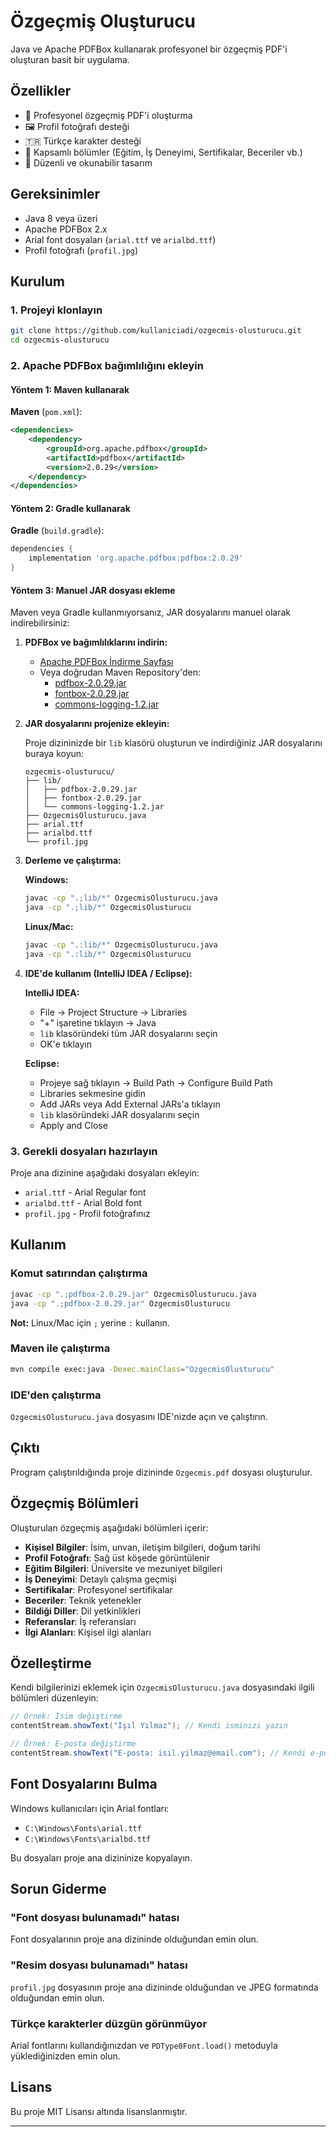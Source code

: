 # Özgeçmiş Oluşturucu

Java ve Apache PDFBox kullanarak profesyonel bir özgeçmiş PDF'i oluşturan basit bir uygulama.

## Özellikler

- 📄 Profesyonel özgeçmiş PDF'i oluşturma
- 🖼️ Profil fotoğrafı desteği
- 🇹🇷 Türkçe karakter desteği
- 📝 Kapsamlı bölümler (Eğitim, İş Deneyimi, Sertifikalar, Beceriler vb.)
- 🎨 Düzenli ve okunabilir tasarım

## Gereksinimler

- Java 8 veya üzeri
- Apache PDFBox 2.x
- Arial font dosyaları (`arial.ttf` ve `arialbd.ttf`)
- Profil fotoğrafı (`profil.jpg`)

## Kurulum

### 1. Projeyi klonlayın

```bash
git clone https://github.com/kullaniciadi/ozgecmis-olusturucu.git
cd ozgecmis-olusturucu
```

### 2. Apache PDFBox bağımlılığını ekleyin

#### Yöntem 1: Maven kullanarak

**Maven** (`pom.xml`):

```xml
<dependencies>
    <dependency>
        <groupId>org.apache.pdfbox</groupId>
        <artifactId>pdfbox</artifactId>
        <version>2.0.29</version>
    </dependency>
</dependencies>
```

#### Yöntem 2: Gradle kullanarak

**Gradle** (`build.gradle`):

```gradle
dependencies {
    implementation 'org.apache.pdfbox:pdfbox:2.0.29'
}
```

#### Yöntem 3: Manuel JAR dosyası ekleme

Maven veya Gradle kullanmıyorsanız, JAR dosyalarını manuel olarak indirebilirsiniz:

1. **PDFBox ve bağımlılıklarını indirin:**
   - [Apache PDFBox İndirme Sayfası](https://pdfbox.apache.org/download.html)
   - Veya doğrudan Maven Repository'den:
     - [pdfbox-2.0.29.jar](https://repo1.maven.org/maven2/org/apache/pdfbox/pdfbox/2.0.29/pdfbox-2.0.29.jar)
     - [fontbox-2.0.29.jar](https://repo1.maven.org/maven2/org/apache/pdfbox/fontbox/2.0.29/fontbox-2.0.29.jar)
     - [commons-logging-1.2.jar](https://repo1.maven.org/maven2/commons-logging/commons-logging/1.2/commons-logging-1.2.jar)

2. **JAR dosyalarını projenize ekleyin:**
   
   Proje dizininizde bir `lib` klasörü oluşturun ve indirdiğiniz JAR dosyalarını buraya koyun:
   ```
   ozgecmis-olusturucu/
   ├── lib/
   │   ├── pdfbox-2.0.29.jar
   │   ├── fontbox-2.0.29.jar
   │   └── commons-logging-1.2.jar
   ├── OzgecmisOlusturucu.java
   ├── arial.ttf
   ├── arialbd.ttf
   └── profil.jpg
   ```

3. **Derleme ve çalıştırma:**
   
   **Windows:**
   ```bash
   javac -cp ".;lib/*" OzgecmisOlusturucu.java
   java -cp ".;lib/*" OzgecmisOlusturucu
   ```
   
   **Linux/Mac:**
   ```bash
   javac -cp ".:lib/*" OzgecmisOlusturucu.java
   java -cp ".:lib/*" OzgecmisOlusturucu
   ```

4. **IDE'de kullanım (IntelliJ IDEA / Eclipse):**
   
   **IntelliJ IDEA:**
   - File → Project Structure → Libraries
   - "+" işaretine tıklayın → Java
   - `lib` klasöründeki tüm JAR dosyalarını seçin
   - OK'e tıklayın
   
   **Eclipse:**
   - Projeye sağ tıklayın → Build Path → Configure Build Path
   - Libraries sekmesine gidin
   - Add JARs veya Add External JARs'a tıklayın
   - `lib` klasöründeki JAR dosyalarını seçin
   - Apply and Close

### 3. Gerekli dosyaları hazırlayın

Proje ana dizinine aşağıdaki dosyaları ekleyin:

- `arial.ttf` - Arial Regular font
- `arialbd.ttf` - Arial Bold font
- `profil.jpg` - Profil fotoğrafınız

## Kullanım

### Komut satırından çalıştırma

```bash
javac -cp ".;pdfbox-2.0.29.jar" OzgecmisOlusturucu.java
java -cp ".;pdfbox-2.0.29.jar" OzgecmisOlusturucu
```

**Not:** Linux/Mac için `;` yerine `:` kullanın.

### Maven ile çalıştırma

```bash
mvn compile exec:java -Dexec.mainClass="OzgecmisOlusturucu"
```

### IDE'den çalıştırma

`OzgecmisOlusturucu.java` dosyasını IDE'nizde açın ve çalıştırın.

## Çıktı

Program çalıştırıldığında proje dizininde `Ozgecmis.pdf` dosyası oluşturulur.

## Özgeçmiş Bölümleri

Oluşturulan özgeçmiş aşağıdaki bölümleri içerir:

- **Kişisel Bilgiler**: İsim, unvan, iletişim bilgileri, doğum tarihi
- **Profil Fotoğrafı**: Sağ üst köşede görüntülenir
- **Eğitim Bilgileri**: Üniversite ve mezuniyet bilgileri
- **İş Deneyimi**: Detaylı çalışma geçmişi
- **Sertifikalar**: Profesyonel sertifikalar
- **Beceriler**: Teknik yetenekler
- **Bildiği Diller**: Dil yetkinlikleri
- **Referanslar**: İş referansları
- **İlgi Alanları**: Kişisel ilgi alanları

## Özelleştirme

Kendi bilgilerinizi eklemek için `OzgecmisOlusturucu.java` dosyasındaki ilgili bölümleri düzenleyin:

```java
// Örnek: İsim değiştirme
contentStream.showText("Işıl Yılmaz"); // Kendi isminizi yazın

// Örnek: E-posta değiştirme
contentStream.showText("E-posta: isil.yilmaz@email.com"); // Kendi e-postanızı yazın
```

## Font Dosyalarını Bulma

Windows kullanıcıları için Arial fontları:
- `C:\Windows\Fonts\arial.ttf`
- `C:\Windows\Fonts\arialbd.ttf`

Bu dosyaları proje ana dizininize kopyalayın.

## Sorun Giderme

### "Font dosyası bulunamadı" hatası

Font dosyalarının proje ana dizininde olduğundan emin olun.

### "Resim dosyası bulunamadı" hatası

`profil.jpg` dosyasının proje ana dizininde olduğundan ve JPEG formatında olduğundan emin olun.

### Türkçe karakterler düzgün görünmüyor

Arial fontlarını kullandığınızdan ve `PDType0Font.load()` metoduyla yüklediğinizden emin olun.

## Lisans

Bu proje MIT Lisansı altında lisanslanmıştır.

---
